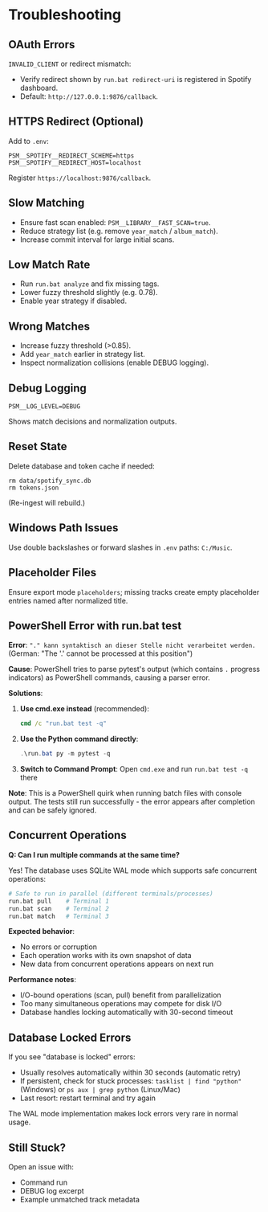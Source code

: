 # Troubleshooting

## OAuth Errors
`INVALID_CLIENT` or redirect mismatch:
- Verify redirect shown by `run.bat redirect-uri` is registered in Spotify dashboard.
- Default: `http://127.0.0.1:9876/callback`.

## HTTPS Redirect (Optional)
Add to `.env`:
```
PSM__SPOTIFY__REDIRECT_SCHEME=https
PSM__SPOTIFY__REDIRECT_HOST=localhost
```
Register `https://localhost:9876/callback`.

## Slow Matching
- Ensure fast scan enabled: `PSM__LIBRARY__FAST_SCAN=true`.
- Reduce strategy list (e.g. remove `year_match` / `album_match`).
- Increase commit interval for large initial scans.

## Low Match Rate
- Run `run.bat analyze` and fix missing tags.
- Lower fuzzy threshold slightly (e.g. 0.78).
- Enable year strategy if disabled.

## Wrong Matches
- Increase fuzzy threshold (>0.85).
- Add `year_match` earlier in strategy list.
- Inspect normalization collisions (enable DEBUG logging).

## Debug Logging
```
PSM__LOG_LEVEL=DEBUG
```
Shows match decisions and normalization outputs.

## Reset State
Delete database and token cache if needed:
```
rm data/spotify_sync.db
rm tokens.json
```
(Re-ingest will rebuild.)

## Windows Path Issues
Use double backslashes or forward slashes in `.env` paths: `C:/Music`.

## Placeholder Files
Ensure export mode `placeholders`; missing tracks create empty placeholder entries named after normalized title.

## PowerShell Error with run.bat test

**Error**: `"." kann syntaktisch an dieser Stelle nicht verarbeitet werden.` (German: "The '.' cannot be processed at this position")

**Cause**: PowerShell tries to parse pytest's output (which contains `.` progress indicators) as PowerShell commands, causing a parser error.

**Solutions**:
1. **Use cmd.exe instead** (recommended):
   ```cmd
   cmd /c "run.bat test -q"
   ```

2. **Use the Python command directly**:
   ```powershell
   .\run.bat py -m pytest -q
   ```

3. **Switch to Command Prompt**: Open `cmd.exe` and run `run.bat test -q` there

**Note**: This is a PowerShell quirk when running batch files with console output. The tests still run successfully - the error appears after completion and can be safely ignored.

## Concurrent Operations

**Q: Can I run multiple commands at the same time?**

Yes! The database uses SQLite WAL mode which supports safe concurrent operations:

```bash
# Safe to run in parallel (different terminals/processes)
run.bat pull    # Terminal 1
run.bat scan    # Terminal 2
run.bat match   # Terminal 3
```

**Expected behavior**:
- No errors or corruption
- Each operation works with its own snapshot of data
- New data from concurrent operations appears on next run

**Performance notes**:
- I/O-bound operations (scan, pull) benefit from parallelization
- Too many simultaneous operations may compete for disk I/O
- Database handles locking automatically with 30-second timeout

## Database Locked Errors

If you see "database is locked" errors:
- Usually resolves automatically within 30 seconds (automatic retry)
- If persistent, check for stuck processes: `tasklist | find "python"` (Windows) or `ps aux | grep python` (Linux/Mac)
- Last resort: restart terminal and try again

The WAL mode implementation makes lock errors very rare in normal usage.

## Still Stuck?
Open an issue with:
- Command run
- DEBUG log excerpt
- Example unmatched track metadata
